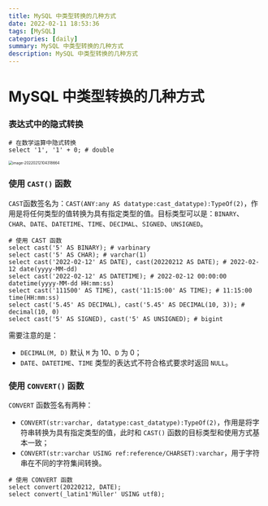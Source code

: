```yaml
---
title: MySQL 中类型转换的几种方式
date: 2022-02-11 18:53:36
tags: [MySQL]
categories: [daily]
summary: MySQL 中类型转换的几种方式
description: MySQL 中类型转换的几种方式
---
```


# MySQL 中类型转换的几种方式

### 表达式中的隐式转换

```mysql
# 在数学运算中隐式转换
select '1', '1' + 0; # double
```

<img src="https://cdn.jsdelivr.net/gh/xianglin2020/gallery@master/202202/124318.png" alt="image-20220212104318664" style="zoom:50%;" />

### 使用 `CAST()` 函数

`CAST`函数签名为：`CAST(ANY:any AS datatype:cast_datatype):TypeOf(2)`，作用是将任何类型的值转换为具有指定类型的值。目标类型可以是：`BINARY`、`CHAR`、`DATE`、`DATETIME`、`TIME`、`DECIMAL`、`SIGNED`、`UNSIGNED`。

```mysql
# 使用 CAST 函数
select cast('5' AS BINARY); # varbinary
select cast('5' AS CHAR); # varchar(1)
select cast('2022-02-12' AS DATE), cast(20220212 AS DATE); # 2022-02-12 date(yyyy-MM-dd)
select cast('2022-02-12' AS DATETIME); # 2022-02-12 00:00:00 datetime(yyyy-MM-dd HH:mm:ss)
select cast('111500' AS TIME), cast('11:15:00' AS TIME); # 11:15:00 time(HH:mm:ss)
select cast('5.45' AS DECIMAL), cast('5.45' AS DECIMAL(10, 3)); # decimal(10, 0)
select cast('5' AS SIGNED), cast('5' AS UNSIGNED); # bigint
```

需要注意的是：

* `DECIMAL(M, D)` 默认 `M` 为 10、`D` 为 0；
* `DATE`、`DATETIME`、`TIME` 类型的表达式不符合格式要求时返回 `NULL`。

### 使用 `CONVERT()` 函数

`CONVERT` 函数签名有两种：

* `CONVERT(str:varchar, datatype:cast_datatype):TypeOf(2)`，作用是将字符串转换为具有指定类型的值，此时和 `CAST()` 函数的目标类型和使用方式基本一致；
* `CONVERT(str:varchar USING ref:reference/CHARSET):varchar`，用于字符串在不同的字符集间转换。

```mysql
# 使用 CONVERT 函数
select convert(20220212, DATE);
select convert(_latin1'Müller' USING utf8);
```



